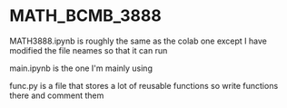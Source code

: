 # MATH_BCMB_3888

MATH3888.ipynb is roughly the same as the colab one except I have modified the file neames so that it can run

main.ipynb is the one I'm mainly using 

func.py is a file that stores a lot of reusable functions so write functions there and comment them
